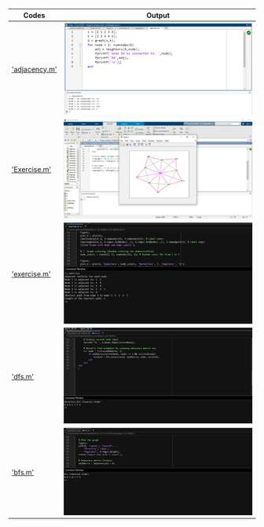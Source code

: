 | Codes | Output |
|-------|--------|
|['adjacency.m'](./Codes/adjacency.m)|![adjacency.png](./Output/adjacency.png)|
|['Exercise.m'](./Codes/Exercise.m)|![Exercise.jpg](./Output/Exercise.jpg)|
|['exercise.m'](./Codes/exercise.m)|![exercise.png](./Output/exercise.png)|
|['dfs.m'](./Codes/dfs.m)|![dfs.png](./Output/dfs.png)|
|['bfs.m'](./Codes/bfs.m)|![bfs.png](./Output/bfs.png)|

